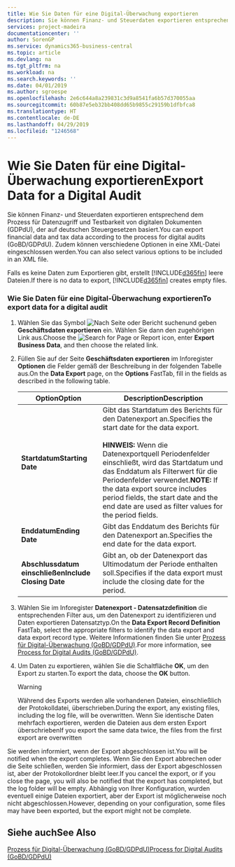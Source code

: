 ```yaml
---
title: Wie Sie Daten für eine Digital-Überwachung exportieren
description: Sie können Finanz- und Steuerdaten exportieren entsprechend dem Prozess für Datenzugriff und Testbarkeit von digitalen Dokumenten (GDPdU), der auf deutschen Steuergesetzen basiert. Zudem können verschiedene Optionen in eine XML-Datei eingeschlossen werden.
services: project-madeira
documentationcenter: ''
author: SorenGP
ms.service: dynamics365-business-central
ms.topic: article
ms.devlang: na
ms.tgt_pltfrm: na
ms.workload: na
ms.search.keywords: ''
ms.date: 04/01/2019
ms.author: sgroespe
ms.openlocfilehash: 2e6c644a8a239831c3d9a8541fa6b57d370055aa
ms.sourcegitcommit: 60b87e5eb32bb408dd65b9855c29159b1dfbfca8
ms.translationtype: HT
ms.contentlocale: de-DE
ms.lasthandoff: 04/29/2019
ms.locfileid: "1246568"
---
```

# <a name="export-data-for-a-digital-audit"></a><span data-ttu-id="d54ec-104">Wie Sie Daten für eine Digital-Überwachung exportieren</span><span class="sxs-lookup"><span data-stu-id="d54ec-104">Export Data for a Digital Audit</span></span>
<span data-ttu-id="d54ec-105">Sie können Finanz- und Steuerdaten exportieren entsprechend dem Prozess für Datenzugriff und Testbarkeit von digitalen Dokumenten (GDPdU), der auf deutschen Steuergesetzen basiert.</span><span class="sxs-lookup"><span data-stu-id="d54ec-105">You can export financial data and tax data according to the process for digital audits (GoBD/GDPdU).</span></span> <span data-ttu-id="d54ec-106">Zudem können verschiedene Optionen in eine XML-Datei eingeschlossen werden.</span><span class="sxs-lookup"><span data-stu-id="d54ec-106">You can also select various options to be included in an XML file.</span></span>  

<span data-ttu-id="d54ec-107">Falls es keine Daten zum Exportieren gibt, erstellt [!INCLUDE[d365fin](../../includes/d365fin_md.md)] leere Dateien.</span><span class="sxs-lookup"><span data-stu-id="d54ec-107">If there is no data to export, [!INCLUDE[d365fin](../../includes/d365fin_md.md)] creates empty files.</span></span>  

### <a name="to-export-data-for-a-digital-audit"></a><span data-ttu-id="d54ec-108">Wie Sie Daten für eine Digital-Überwachung exportieren</span><span class="sxs-lookup"><span data-stu-id="d54ec-108">To export data for a digital audit</span></span>

1.  <span data-ttu-id="d54ec-109">Wählen Sie das Symbol ![Nach Seite oder Bericht suchen](../../media/ui-search/search_small.png "Nach Seite oder Bericht suchen")und geben **Geschäftsdaten exportieren** ein. Wählen Sie dann den zugehörigen Link aus.</span><span class="sxs-lookup"><span data-stu-id="d54ec-109">Choose the ![Search for Page or Report](../../media/ui-search/search_small.png "Search for Page or Report icon") icon, enter **Export Business Data**, and then choose the related link.</span></span>  

2.  <span data-ttu-id="d54ec-110">Füllen Sie auf der Seite **Geschäftsdaten exportieren** im Inforegister **Optionen** die Felder gemäß der Beschreibung in der folgenden Tabelle aus.</span><span class="sxs-lookup"><span data-stu-id="d54ec-110">On the **Data Export** page, on the **Options** FastTab, fill in the fields as described in the following table.</span></span>  

    |<span data-ttu-id="d54ec-111">Option</span><span class="sxs-lookup"><span data-stu-id="d54ec-111">Option</span></span>|<span data-ttu-id="d54ec-112">Description</span><span class="sxs-lookup"><span data-stu-id="d54ec-112">Description</span></span>|  
    |----------------------------------|---------------------------------------|  
    |<span data-ttu-id="d54ec-113">**Startdatum**</span><span class="sxs-lookup"><span data-stu-id="d54ec-113">**Starting Date**</span></span>|<span data-ttu-id="d54ec-114">Gibt das Startdatum des Berichts für den Datenexport an.</span><span class="sxs-lookup"><span data-stu-id="d54ec-114">Specifies the start date for the data export.</span></span><br /><br /> <span data-ttu-id="d54ec-115">**HINWEIS:** Wenn die Datenexportquell Periodenfelder einschließt, wird das Startdatum und das Enddatum als Filterwert für die Periodenfelder verwendet.</span><span class="sxs-lookup"><span data-stu-id="d54ec-115">**NOTE:** If the data export source includes period fields, the start date and the end date are used as filter values for the period fields.</span></span>|  
    |<span data-ttu-id="d54ec-116">**Enddatum**</span><span class="sxs-lookup"><span data-stu-id="d54ec-116">**Ending Date**</span></span>|<span data-ttu-id="d54ec-117">Gibt das Enddatum des Berichts für den Datenexport an.</span><span class="sxs-lookup"><span data-stu-id="d54ec-117">Specifies the end date for the data export.</span></span>|  
    |<span data-ttu-id="d54ec-118">**Abschlussdatum einschließen**</span><span class="sxs-lookup"><span data-stu-id="d54ec-118">**Include Closing Date**</span></span>|<span data-ttu-id="d54ec-119">Gibt an, ob der Datenexport das Ultimodatum der Periode enthalten soll.</span><span class="sxs-lookup"><span data-stu-id="d54ec-119">Specifies if the data export must include the closing date for the period.</span></span>|  

3.  <span data-ttu-id="d54ec-120">Wählen Sie im Inforegister **Datenexport - Datensatzdefinition** die entsprechenden Filter aus, um den Datenexport zu identifizieren und Daten exportieren Datensatztyp.</span><span class="sxs-lookup"><span data-stu-id="d54ec-120">On the **Data Export Record Definition** FastTab, select the appropriate filters to identify the data export and data export record type.</span></span> <span data-ttu-id="d54ec-121">Weitere Informationen finden Sie unter [Prozess für Digital-Überwachung (GoBD/GDPdU)](process-for-digital-audits.md).</span><span class="sxs-lookup"><span data-stu-id="d54ec-121">For more information, see [Process for Digital Audits (GoBD/GDPdU)](process-for-digital-audits.md).</span></span>  

4.  <span data-ttu-id="d54ec-122">Um Daten zu exportieren, wählen Sie die Schaltfläche **OK**, um den Export zu starten.</span><span class="sxs-lookup"><span data-stu-id="d54ec-122">To export the data, choose the **OK** button.</span></span>  

    > [!WARNING]  
    >  <span data-ttu-id="d54ec-123">Während des Exports werden alle vorhandenen Dateien, einschließlich der Protokolldatei, überschrieben.</span><span class="sxs-lookup"><span data-stu-id="d54ec-123">During the export, any existing files, including the log file, will be overwritten.</span></span> <span data-ttu-id="d54ec-124">Wenn Sie identische Daten mehrfach exportieren, werden die Dateien aus dem ersten Export überschrieben</span><span class="sxs-lookup"><span data-stu-id="d54ec-124">If you export the same data twice, the files from the first export are overwritten</span></span>  

 <span data-ttu-id="d54ec-125">Sie werden informiert, wenn der Export abgeschlossen ist.</span><span class="sxs-lookup"><span data-stu-id="d54ec-125">You will be notified when the export completes.</span></span> <span data-ttu-id="d54ec-126">Wenn Sie den Export abbrechen oder die Seite schließen, werden Sie informiert, dass der Export abgeschlossen ist, aber der Protokollordner bleibt leer.</span><span class="sxs-lookup"><span data-stu-id="d54ec-126">If you cancel the export, or if you close the page, you will also be notified that the export has completed, but the log folder will be empty.</span></span> <span data-ttu-id="d54ec-127">Abhängig von Ihrer Konfiguration, wurden eventuell einige Dateien exportiert, aber der Export ist möglicherweise noch nicht abgeschlossen.</span><span class="sxs-lookup"><span data-stu-id="d54ec-127">However, depending on your configuration, some files may have been exported, but the export might not be complete.</span></span>  

## <a name="see-also"></a><span data-ttu-id="d54ec-128">Siehe auch</span><span class="sxs-lookup"><span data-stu-id="d54ec-128">See Also</span></span>  
[<span data-ttu-id="d54ec-129">Prozess für Digital-Überwachung (GoBD/GDPdU)</span><span class="sxs-lookup"><span data-stu-id="d54ec-129">Process for Digital Audits (GoBD/GDPdU)</span></span>](process-for-digital-audits.md)
